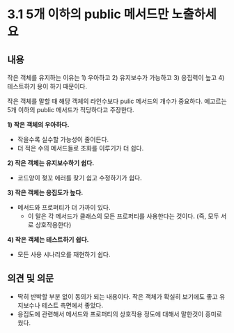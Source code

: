 # 3.1 5개 이하의 public 메서드만 노출하세요

## 내용

작은 객체를 유지하는 이유는 1) 우아하고 2) 유지보수가 가능하고 3) 응집력이 높고 4) 테스트하기 용이 하기 때문이다.

작은 객체를 말할 때 해당 객체의 라인수보다 pulic 메서드의 개수가 중요하다. 예고르는 5개 이하의 public 메서드가 적당하다고 주장한다.

**1) 작은 객체의 우아하다.**

- 작을수록 실수할 가능성이 줄어든다.
- 더 적은 수의 메서드들로 조화를 이루기가 더 쉽다.

**2) 작은 객체는 유지보수하기 쉽다.**

- 코드양이 젖꼬 에러를 찾기 쉽고 수정하기가 쉽다.

**3) 작은 객체는 응집도가 높다.**

- 메서드와 프로퍼티가 더 가까이 있다.
  - 이 말은 각 메서드가 클래스의 모든 프로퍼티를 사용한다는 것이다. (즉, 모두 서로 상호작용한다)

**4) 작은 객체는 테스트하기 쉽다.**

- 모든 사용 시나리오를 재현하기 쉽다.

## 의견 및 의문

- 딱히 반박할 부분 없이 동의가 되는 내용이다. 작은 객체가 확실히 보기에도 좋고 유지보수나 테스트 측면에서 좋았다.
- 응집도에 관련해서 메서드와 프로퍼티의 상호작용 정도에 대해서 말한것이 흥미로웠다.